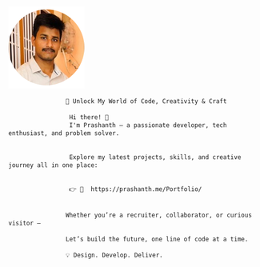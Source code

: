 


![My Profile](./my2.png)


                    🎯 Unlock My World of Code, Creativity & Craft
                                      
                     Hi there! 👋
                     I'm Prashanth — a passionate developer, tech enthusiast, and problem solver.
                                      
                                      
                     Explore my latest projects, skills, and creative journey all in one place:
                                      
                                      
                     👉 🔗  https://prashanth.me/Portfolio/
                                      
                                      
                    Whether you’re a recruiter, collaborator, or curious visitor —
                                      
                    Let’s build the future, one line of code at a time.
                                      
                    💡 Design. Develop. Deliver.





